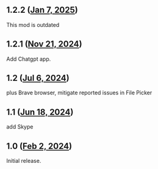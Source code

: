 ## 1.2.2 ([Jan 7, 2025](https://github.com/ramensoftware/windhawk-mods/blob/6a8345066ab3b41d72f1aa2e2c75cdac73186484/mods/classic-browser-fix.wh.cpp))

This mod is outdated

## 1.2.1 ([Nov 21, 2024](https://github.com/ramensoftware/windhawk-mods/blob/f646116532b0fbd44766c91c0c4d9ca824647ee6/mods/classic-browser-fix.wh.cpp))

Add Chatgpt app.

## 1.2 ([Jul 6, 2024](https://github.com/ramensoftware/windhawk-mods/blob/77c66fbd6c63d5ac8642a77789dbc30880a33e71/mods/classic-browser-fix.wh.cpp))

plus Brave browser, mitigate reported issues in File Picker

## 1.1 ([Jun 18, 2024](https://github.com/ramensoftware/windhawk-mods/blob/1ccf94fa2ad58436e5fdbcaa5ec1f77d23bd50e3/mods/classic-browser-fix.wh.cpp))

add Skype

## 1.0 ([Feb 2, 2024](https://github.com/ramensoftware/windhawk-mods/blob/c595c0153e125628f1285d307113c0d994da23c2/mods/classic-browser-fix.wh.cpp))

Initial release.
